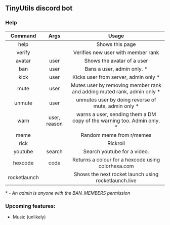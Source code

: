 ## TinyUtils discord bot

### Help
****Command****|****Args****|****Usage****
:-----:|:-----:|:-----:
help| |Shows this page
verify| |Verifies new user with member rank
avatar|user|Shows the avatar of a user
ban|user|Bans a user, admin only. *
kick|user|Kicks user from server, admin only *
mute|user|Mutes user by removing member rank and adding muted rank, admin only *
unmute|user|unmutes user by doing reverse of mute, admin only *
warn|user, reason|warns a user, sending them a DM copy of the warning too. Admin only. *
meme| |Random meme from r/memes
rick| |Rickroll
youtube|search|Search youtube for a video.
hexcode|code|Returns a colour for a hexcode using colorhexa.com
rocketlaunch| |Shows the next rocket launch using rocketlaunch.live

\* \- *An admin is anyone with the BAN_MEMBERS permission*

### Upcoming features:
- Music (unlikely)

